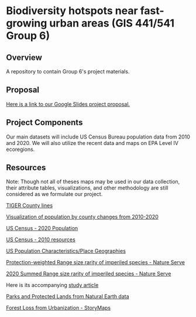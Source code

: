 # Biodiversity hotspots near fast-growing urban areas (GIS 441/541 Group 6)

## Overview
A repository to contain Group 6's project materials.

## Proposal
[Here is a link to our Google Slides project proposal.](https://docs.google.com/presentation/d/1SedyNGOyZhrfzUIoQiMh7W-5seJRaJYRI8bk1hIX4qc/edit?usp=sharing)

## Project Components
Our main datasets will include US Census Bureau population data from 2010 and 2020. 
We will also utilize the recent data and maps on EPA Level IV ecoregions.

## Resources
Note: Though not all of theses maps may be used in our data collection, their attribute tables, visualizations, and other methodology are still considered as we formulate our project.

[TIGER County lines](https://www.census.gov/geographies/mapping-files/time-series/geo/tiger-line-file.2020.html#list-tab-790442341)

[Visualization of population by county changes from 2010-2020](https://www.census.gov/library/visualizations/2021/dec/percent-change-county-population.html)

[US Census - 2020 Population](https://www.arcgis.com/home/item.html?id=87dcc8c8a0224d8290fe65124287fefc)

[US Census - 2010 resources](https://www.census.gov/programs-surveys/decennial-census/decade/2010/about-2010.html)

[US Population Characteristics/Place Geographies](https://www.arcgis.com/home/item.html?id=9c84c24c55a04c3b8317f37e536e6a8a)

[Protection-weighted Range size rarity of imperiled species - Nature Serve](https://natureserve.maps.arcgis.com/home/item.html?id=5ad6e1b3b6fb48bbad92d903114c9f28)

[2020 Summed Range size rarity of imperiled species - Nature Serve](https://natureserve.maps.arcgis.com/home/item.html?id=e5a6de94cc7b4d5b9204e2cc5d8b6e4e)

Here is its accompanying [study article](https://esajournals.onlinelibrary.wiley.com/doi/10.1002/eap.2534)

[Parks and Protected Lands from Natural Earth data](https://www.naturalearthdata.com/downloads/10m-cultural-vectors/parks-and-protected-lands/)

[Forest Loss from Urbanization - StoryMaps](https://globil-panda.opendata.arcgis.com/maps/b3e95fbf17cc4c01a58379f6daaa8383/about)
